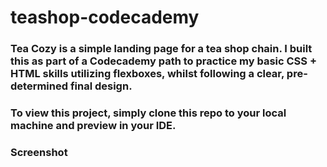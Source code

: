 # teashop-codecademy

### Tea Cozy is a simple landing page for a tea shop chain. I built this as part of a Codecademy path to practice my basic CSS + HTML skills utilizing flexboxes, whilst following a clear, pre-determined final design.

### To view this project, simply clone this repo to your local machine and preview in your IDE.

### Screenshot

